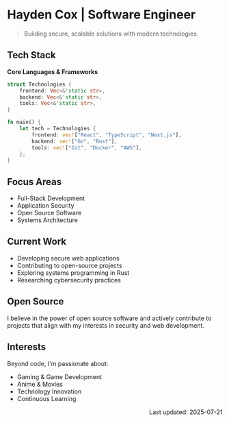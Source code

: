 # Hayden Cox | Software Engineer

> Building secure, scalable solutions with modern technologies.

## Tech Stack

**Core Languages & Frameworks**

```rust
struct Technologies {
    frontend: Vec<&'static str>,
    backend: Vec<&'static str>,
    tools: Vec<&'static str>,
}

fn main() {
    let tech = Technologies {
        frontend: vec!["React", "TypeScript", "Next.js"],
        backend: vec!["Go", "Rust"],
        tools: vec!["Git", "Docker", "AWS"],
    };
}
```

## Focus Areas
- Full-Stack Development
- Application Security
- Open Source Software
- Systems Architecture

## Current Work
- Developing secure web applications
- Contributing to open-source projects
- Exploring systems programming in Rust
- Researching cybersecurity practices

## Open Source
I believe in the power of open source software and actively contribute to projects that align with my interests in security and web development.

## Interests
Beyond code, I'm passionate about:
- Gaming & Game Development
- Anime & Movies
- Technology Innovation
- Continuous Learning


<div align="right">
Last updated: 2025-07-21
</div>
